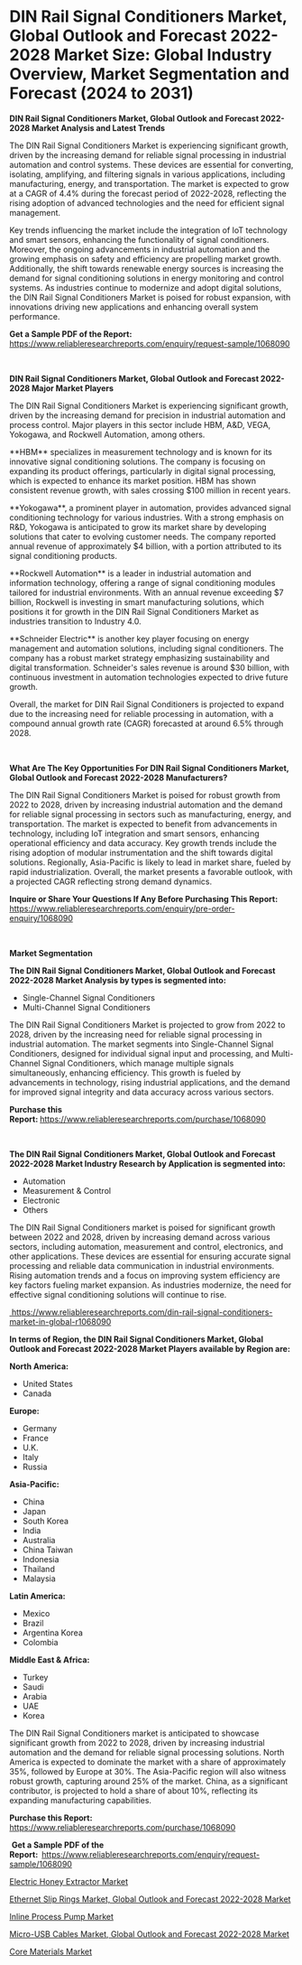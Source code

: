 <p><h1>DIN Rail Signal Conditioners Market, Global Outlook and Forecast 2022-2028 Market Size: Global Industry Overview, Market Segmentation and Forecast (2024 to 2031)</h1></p><p><strong>DIN Rail Signal Conditioners Market, Global Outlook and Forecast 2022-2028 Market Analysis and Latest Trends</strong></p>
<p><p>The DIN Rail Signal Conditioners Market is experiencing significant growth, driven by the increasing demand for reliable signal processing in industrial automation and control systems. These devices are essential for converting, isolating, amplifying, and filtering signals in various applications, including manufacturing, energy, and transportation. The market is expected to grow at a CAGR of 4.4% during the forecast period of 2022-2028, reflecting the rising adoption of advanced technologies and the need for efficient signal management.</p><p>Key trends influencing the market include the integration of IoT technology and smart sensors, enhancing the functionality of signal conditioners. Moreover, the ongoing advancements in industrial automation and the growing emphasis on safety and efficiency are propelling market growth. Additionally, the shift towards renewable energy sources is increasing the demand for signal conditioning solutions in energy monitoring and control systems. As industries continue to modernize and adopt digital solutions, the DIN Rail Signal Conditioners Market is poised for robust expansion, with innovations driving new applications and enhancing overall system performance.</p></p>
<p><strong>Get a Sample PDF of the Report:&nbsp;</strong> <a href="https://www.reliableresearchreports.com/enquiry/request-sample/1068090">https://www.reliableresearchreports.com/enquiry/request-sample/1068090</a></p>
<p>&nbsp;</p>
<p><strong>DIN Rail Signal Conditioners Market, Global Outlook and Forecast 2022-2028 Major Market Players</strong></p>
<p><p>The DIN Rail Signal Conditioners Market is experiencing significant growth, driven by the increasing demand for precision in industrial automation and process control. Major players in this sector include HBM, A&D, VEGA, Yokogawa, and Rockwell Automation, among others.</p><p>**HBM** specializes in measurement technology and is known for its innovative signal conditioning solutions. The company is focusing on expanding its product offerings, particularly in digital signal processing, which is expected to enhance its market position. HBM has shown consistent revenue growth, with sales crossing $100 million in recent years.</p><p>**Yokogawa**, a prominent player in automation, provides advanced signal conditioning technology for various industries. With a strong emphasis on R&D, Yokogawa is anticipated to grow its market share by developing solutions that cater to evolving customer needs. The company reported annual revenue of approximately $4 billion, with a portion attributed to its signal conditioning products.</p><p>**Rockwell Automation** is a leader in industrial automation and information technology, offering a range of signal conditioning modules tailored for industrial environments. With an annual revenue exceeding $7 billion, Rockwell is investing in smart manufacturing solutions, which positions it for growth in the DIN Rail Signal Conditioners Market as industries transition to Industry 4.0.</p><p>**Schneider Electric** is another key player focusing on energy management and automation solutions, including signal conditioners. The company has a robust market strategy emphasizing sustainability and digital transformation. Schneider's sales revenue is around $30 billion, with continuous investment in automation technologies expected to drive future growth.</p><p>Overall, the market for DIN Rail Signal Conditioners is projected to expand due to the increasing need for reliable processing in automation, with a compound annual growth rate (CAGR) forecasted at around 6.5% through 2028.</p></p>
<p>&nbsp;</p>
<p><strong>What Are The Key Opportunities For DIN Rail Signal Conditioners Market, Global Outlook and Forecast 2022-2028 Manufacturers?</strong></p>
<p><p>The DIN Rail Signal Conditioners Market is poised for robust growth from 2022 to 2028, driven by increasing industrial automation and the demand for reliable signal processing in sectors such as manufacturing, energy, and transportation. The market is expected to benefit from advancements in technology, including IoT integration and smart sensors, enhancing operational efficiency and data accuracy. Key growth trends include the rising adoption of modular instrumentation and the shift towards digital solutions. Regionally, Asia-Pacific is likely to lead in market share, fueled by rapid industrialization. Overall, the market presents a favorable outlook, with a projected CAGR reflecting strong demand dynamics.</p></p>
<p><strong>Inquire or Share Your Questions If Any Before Purchasing This Report:</strong> <a href="https://www.reliableresearchreports.com/enquiry/pre-order-enquiry/1068090">https://www.reliableresearchreports.com/enquiry/pre-order-enquiry/1068090</a></p>
<p>&nbsp;</p>
<p><strong>Market Segmentation</strong></p>
<p><strong>The DIN Rail Signal Conditioners Market, Global Outlook and Forecast 2022-2028 Market Analysis by types is segmented into:</strong></p>
<p><ul><li>Single-Channel Signal Conditioners</li><li>Multi-Channel Signal Conditioners</li></ul></p>
<p><p>The DIN Rail Signal Conditioners Market is projected to grow from 2022 to 2028, driven by the increasing need for reliable signal processing in industrial automation. The market segments into Single-Channel Signal Conditioners, designed for individual signal input and processing, and Multi-Channel Signal Conditioners, which manage multiple signals simultaneously, enhancing efficiency. This growth is fueled by advancements in technology, rising industrial applications, and the demand for improved signal integrity and data accuracy across various sectors.</p></p>
<p><strong>Purchase this Report:&nbsp;</strong><a href="https://www.reliableresearchreports.com/purchase/1068090">https://www.reliableresearchreports.com/purchase/1068090</a></p>
<p>&nbsp;</p>
<p><strong>The DIN Rail Signal Conditioners Market, Global Outlook and Forecast 2022-2028 Market Industry Research by Application is segmented into:</strong></p>
<p><ul><li>Automation</li><li>Measurement & Control</li><li>Electronic</li><li>Others</li></ul></p>
<p><p>The DIN Rail Signal Conditioners market is poised for significant growth between 2022 and 2028, driven by increasing demand across various sectors, including automation, measurement and control, electronics, and other applications. These devices are essential for ensuring accurate signal processing and reliable data communication in industrial environments. Rising automation trends and a focus on improving system efficiency are key factors fueling market expansion. As industries modernize, the need for effective signal conditioning solutions will continue to rise.</p></p>
<p><a href="https://www.reliableresearchreports.com/din-rail-signal-conditioners-market-in-global-r1068090">&nbsp;https://www.reliableresearchreports.com/din-rail-signal-conditioners-market-in-global-r1068090</a></p>
<p><strong>In terms of Region, the DIN Rail Signal Conditioners Market, Global Outlook and Forecast 2022-2028 Market Players available by Region are:</strong></p>
<p>
    <p> <strong> North America: </strong>
        <ul>
            <li>United States</li>
            <li>Canada</li>
        </ul>
        </p> 
    <p> <strong> Europe: </strong>
        <ul>
            <li>Germany</li>
            <li>France</li>
            <li>U.K.</li>
            <li>Italy</li>
            <li>Russia</li>
        </ul>
        </p> 
    <p> <strong> Asia-Pacific: </strong>
        <ul>
            <li>China</li>
            <li>Japan</li>
            <li>South Korea</li>
            <li>India</li>
            <li>Australia</li>
            <li>China Taiwan</li>
            <li>Indonesia</li>
            <li>Thailand</li>
            <li>Malaysia</li>
        </ul>
        </p> 
    <p> <strong> Latin America: </strong>
        <ul>
            <li>Mexico</li>
            <li>Brazil</li>
            <li>Argentina Korea</li>
            <li>Colombia</li>
        </ul>
        </p> 
    <p> <strong> Middle East & Africa: </strong>
        <ul>
            <li>Turkey</li>
            <li>Saudi</li>
            <li>Arabia</li>
            <li>UAE</li>
            <li>Korea</li>
        </ul>
    </p>
    </p>
<p><p>The DIN Rail Signal Conditioners market is anticipated to showcase significant growth from 2022 to 2028, driven by increasing industrial automation and the demand for reliable signal processing solutions. North America is expected to dominate the market with a share of approximately 35%, followed by Europe at 30%. The Asia-Pacific region will also witness robust growth, capturing around 25% of the market. China, as a significant contributor, is projected to hold a share of about 10%, reflecting its expanding manufacturing capabilities.</p></p>
<p><strong>Purchase this Report: </strong><a href="https://www.reliableresearchreports.com/purchase/1068090">https://www.reliableresearchreports.com/purchase/1068090</a></p>
<p>&nbsp;<strong>Get a Sample PDF of the Report:&nbsp;&nbsp;</strong><a href="https://www.reliableresearchreports.com/enquiry/request-sample/1068090">https://www.reliableresearchreports.com/enquiry/request-sample/1068090</a></p>
<p><strong></strong></p>
<p><p><a href="https://medium.com/@natoshajacobsk69/the-market-for-electric-honey-extractor-market-is-examined-in-this-report-along-with-the-factors-f6eabfce980c">Electric Honey Extractor Market</a></p><p><a href="https://github.com/elizabethdagraca/Market-Research-Report-List-5/blob/main/ethernet-slip-rings-market-global-outlook-and-forecast-2022-2028-market.md">Ethernet Slip Rings Market, Global Outlook and Forecast 2022-2028 Market</a></p><p><a href="https://medium.com/@natoshajacobsk69/the-inline-process-pump-market-has-grown-significantly-as-a-result-of-several-important-causes-490abe553fa8">Inline Process Pump Market</a></p><p><a href="https://github.com/santosh758595/Market-Research-Report-List-6/blob/main/micro-usb-cables-market-global-outlook-and-forecast-2022-2028-market.md">Micro-USB Cables Market, Global Outlook and Forecast 2022-2028 Market</a></p><p><a href="https://www.linkedin.com/pulse/global-core-materials-market-product-type-application-region-x35hf?trackingId=jp2Lh3gPQzGD0tsNfEvr3Q%3D%3D">Core Materials Market</a></p></p>